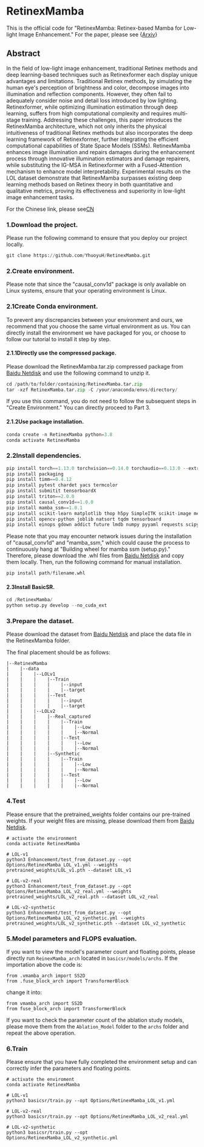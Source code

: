 # RetinexMamba

This is the official code for "RetinexMamba: Retinex-based Mamba for Low-light Image Enhancement." For the paper, please see {[Arxiv]()}

## Abstract

In the field of low-light image enhancement, traditional Retinex methods and deep learning-based techniques such as Retinexformer each display unique advantages and limitations. Traditional Retinex methods, by simulating the human eye's perception of brightness and color, decompose images into illumination and reflection components. However, they often fail to adequately consider noise and detail loss introduced by low lighting. Retinexformer, while optimizing illumination estimation through deep learning, suffers from high computational complexity and requires multi-stage training. Addressing these challenges, this paper introduces the RetinexMamba architecture, which not only inherits the physical intuitiveness of traditional Retinex methods but also incorporates the deep learning framework of Retinexformer, further integrating the efficient computational capabilities of State Space Models (SSMs). RetinexMamba enhances image illumination and repairs damages during the enhancement process through innovative illumination estimators and damage repairers, while substituting the IG-MSA in Retinexformer with a Fused-Attention mechanism to enhance model interpretability. Experimental results on the LOL dataset demonstrate that RetinexMamba surpasses existing deep learning methods based on Retinex theory in both quantitative and qualitative metrics, proving its effectiveness and superiority in low-light image enhancement tasks.

For the Chinese link, please see[CN](https://github.com/YhuoyuH/RetinexMamba-CN)



### 1.Download the project.

Please run the following command to ensure that you deploy our project locally.

```python
git clone https://github.com/YhuoyuH/RetinexMamba.git
```

### 2.Create environment.

Please note that since the "causal_conv1d" package is only available on Linux systems, ensure that your operating environment is Linux.

### 2.1Create Conda environment.

To prevent any discrepancies between your environment and ours, we recommend that you choose the same virtual environment as us. You can directly install the environment we have packaged for you, or choose to follow our tutorial to install it step by step.

#### 2.1.1Directly use the compressed package.

Please download the RetinexMamba.tar.zip compressed package from [Baidu Netdisk]() and use the following command to unzip it.

```python
cd /path/to/folder/containing/RetinexMamba.tar.zip
tar -xzf RetinexMamba.tar.zip -C /your/anaconda/envs/directory/
```

If you use this command, you do not need to follow the subsequent steps in "Create Environment." You can directly proceed to Part 3.

#### 2.1.2Use package installation.

```python
conda create -n RetinexMamba python=3.8
conda activate RetinexMamba
```

### 2.2Install dependencies.

```python
pip install torch==1.13.0 torchvision==0.14.0 torchaudio==0.13.0 --extra-index-url https://download.pytorch.org/whl/cu117
pip install packaging
pip install timm==0.4.12
pip install pytest chardet yacs termcolor
pip install submitit tensorboardX
pip install triton==2.0.0
pip install causal_conv1d==1.0.0
pip install mamba_ssm==1.0.1
pip install scikit-learn matplotlib thop h5py SimpleITK scikit-image medpy
pip install opencv-python joblib natsort tqdm tensorboard
pip install einops gdown addict future lmdb numpy pyyaml requests scipy yapf lpips
```

Please note that you may encounter network issues during the installation of "causal_conv1d" and "mamba_ssm," which could cause the process to continuously hang at "Building wheel for mamba ssm (setup.py)." Therefore, please download the .whl files from [Baidu Netdisk]() and copy them locally. Then, run the following command for manual installation.

```python
pip install path/filename.whl
```

#### 2.3Install BasicSR.

```python
cd /RetinexMamba/
python setup.py develop --no_cuda_ext
```

### 3.Prepare the dataset.

Please download the dataset from [Baidu Netdisk]() and place the data file in the RetinexMamba folder.

The final placement should be as follows:


```
|--RetinexMamba  	
|  	 |--data   
|    |    |--LOLv1
|    |    |    |--Train
|    |    |    |    |--input
|    |    |    |    |--target
|    |    |    |--Test
|    |    |    |    |--input
|    |    |    |    |--target
|    |    |--LOLv2
|    |    |    |--Real_captured
|    |    |    |    |--Train
|    |    |    |    |    |--Low
|    |    |    |    |    |--Normal
|    |    |    |    |--Test
|    |    |    |    |    |--Low
|    |    |    |    |    |--Normal
|    |    |    |--Synthetic
|    |    |    |    |--Train
|    |    |    |    |    |--Low
|    |    |    |    |    |--Normal
|    |    |    |    |--Test
|    |    |    |    |    |--Low
|    |    |    |    |    |--Normal
```

### 4.Test

Please ensure that the pretrained_weights folder contains our pre-trained weights. If your weight files are missing, please download them from [Baidu Netdisk]().

```
# activate the environment
conda activate RetinexMamba

# LOL-v1
python3 Enhancement/test_from_dataset.py --opt Options/RetinexMamba_LOL_v1.yml --weights pretrained_weights/LOL_v1.pth --dataset LOL_v1

# LOL-v2-real
python3 Enhancement/test_from_dataset.py --opt Options/RetinexMamba_LOL_v2_real.yml --weights pretrained_weights/LOL_v2_real.pth --dataset LOL_v2_real

# LOL-v2-synthetic
python3 Enhancement/test_from_dataset.py --opt Options/RetinexMamba_LOL_v2_synthetic.yml --weights pretrained_weights/LOL_v2_synthetic.pth --dataset LOL_v2_synthetic
```

### 5.Model parameters and FLOPS evaluation.

If you want to view the model's parameter count and floating points, please directly run `ReinexMamba_arch` located in `basicsr/models/archs`. If the importation above the code is:

```
from .vmamba_arch import SS2D
from .fuse_block_arch import TransformerBlock
```

change it into:

```
from vmamba_arch import SS2D
from fuse_block_arch import TransformerBlock
```

If you want to check the parameter count of the ablation study models, please move them from the `Ablation_Model` folder to the `archs` folder and repeat the above operation.

### 6.Train

Please ensure that you have fully completed the environment setup and can correctly infer the parameters and floating points.

```
# activate the enviroment
conda activate RetinexMamba

# LOL-v1
python3 basicsr/train.py --opt Options/RetinexMamba_LOL_v1.yml

# LOL-v2-real
python3 basicsr/train.py --opt Options/RetinexMamba_LOL_v2_real.yml

# LOL-v2-synthetic
python3 basicsr/train.py --opt Options/RetinexMamba_LOL_v2_synthetic.yml
```

